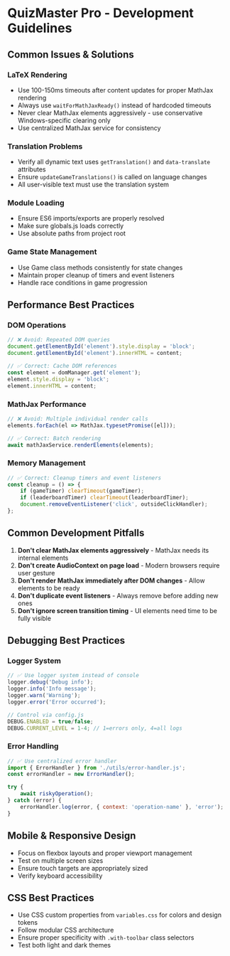 # QuizMaster Pro - Development Guidelines

## Common Issues & Solutions

### LaTeX Rendering
- Use 100-150ms timeouts after content updates for proper MathJax rendering
- Always use `waitForMathJaxReady()` instead of hardcoded timeouts
- Never clear MathJax elements aggressively - use conservative Windows-specific clearing only
- Use centralized MathJax service for consistency

### Translation Problems
- Verify all dynamic text uses `getTranslation()` and `data-translate` attributes
- Ensure `updateGameTranslations()` is called on language changes
- All user-visible text must use the translation system

### Module Loading
- Ensure ES6 imports/exports are properly resolved
- Make sure globals.js loads correctly
- Use absolute paths from project root

### Game State Management
- Use Game class methods consistently for state changes
- Maintain proper cleanup of timers and event listeners
- Handle race conditions in game progression

## Performance Best Practices

### DOM Operations
```javascript
// ❌ Avoid: Repeated DOM queries
document.getElementById('element').style.display = 'block';
document.getElementById('element').innerHTML = content;

// ✅ Correct: Cache DOM references
const element = domManager.get('element');
element.style.display = 'block';
element.innerHTML = content;
```

### MathJax Performance
```javascript
// ❌ Avoid: Multiple individual render calls
elements.forEach(el => MathJax.typesetPromise([el]));

// ✅ Correct: Batch rendering
await mathJaxService.renderElements(elements);
```

### Memory Management
```javascript
// ✅ Correct: Cleanup timers and event listeners
const cleanup = () => {
    if (gameTimer) clearTimeout(gameTimer);
    if (leaderboardTimer) clearTimeout(leaderboardTimer);
    document.removeEventListener('click', outsideClickHandler);
};
```

## Common Development Pitfalls

1. **Don't clear MathJax elements aggressively** - MathJax needs its internal elements
2. **Don't create AudioContext on page load** - Modern browsers require user gesture
3. **Don't render MathJax immediately after DOM changes** - Allow elements to be ready
4. **Don't duplicate event listeners** - Always remove before adding new ones
5. **Don't ignore screen transition timing** - UI elements need time to be fully visible

## Debugging Best Practices

### Logger System
```javascript
// ✅ Use logger system instead of console
logger.debug('Debug info');
logger.info('Info message');
logger.warn('Warning');
logger.error('Error occurred');

// Control via config.js
DEBUG.ENABLED = true/false;
DEBUG.CURRENT_LEVEL = 1-4; // 1=errors only, 4=all logs
```

### Error Handling
```javascript
// ✅ Use centralized error handler
import { ErrorHandler } from './utils/error-handler.js';
const errorHandler = new ErrorHandler();

try {
    await riskyOperation();
} catch (error) {
    errorHandler.log(error, { context: 'operation-name' }, 'error');
}
```

## Mobile & Responsive Design
- Focus on flexbox layouts and proper viewport management
- Test on multiple screen sizes
- Ensure touch targets are appropriately sized
- Verify keyboard accessibility

## CSS Best Practices
- Use CSS custom properties from `variables.css` for colors and design tokens
- Follow modular CSS architecture
- Ensure proper specificity with `.with-toolbar` class selectors
- Test both light and dark themes